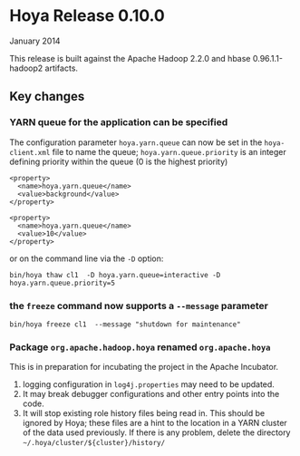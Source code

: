 <!---
  Licensed under the Apache License, Version 2.0 (the "License");
  you may not use this file except in compliance with the License.
  You may obtain a copy of the License at
  
   http://www.apache.org/licenses/LICENSE-2.0
  
  Unless required by applicable law or agreed to in writing, software
  distributed under the License is distributed on an "AS IS" BASIS,
  WITHOUT WARRANTIES OR CONDITIONS OF ANY KIND, either express or implied.
  See the License for the specific language governing permissions and
  limitations under the License. See accompanying LICENSE file.
-->
  
# Hoya Release 0.10.0

January 2014

This release is built against the Apache Hadoop 2.2.0 and hbase 0.96.1.1-hadoop2
artifacts. 


## Key changes

### YARN queue for the application can be specified

The configuration parameter `hoya.yarn.queue` can now be set
in the `hoya-client.xml` file to name the queue; `hoya.yarn.queue.priority`
is an integer defining priority within the queue (0 is the highest priority)

    <property>
      <name>hoya.yarn.queue</name>
      <value>background</value>
    </property>

    <property>
      <name>hoya.yarn.queue</name>
      <value>10</value>
    </property>

or on the command line via the `-D` option:

    bin/hoya thaw cl1  -D hoya.yarn.queue=interactive -D hoya.yarn.queue.priority=5 
  
  
### the `freeze` command now supports a `--message` parameter


    bin/hoya freeze cl1  --message "shutdown for maintenance"

### Package `org.apache.hadoop.hoya` renamed `org.apache.hoya`

This is in preparation for incubating the project in the Apache Incubator.

1. logging configuration in `log4j.properties` may need to be updated.
1. It may break debugger configurations and other entry points into the code.
1. It will stop existing role history files being read in. This should
be ignored by Hoya; these files are a hint to the location in
a YARN cluster of the data used previously. If there is any problem, 
delete the directory `~/.hoya/cluster/${cluster}/history/`